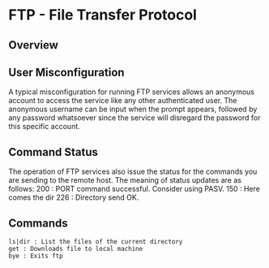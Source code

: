 # FTP - File Transfer Protocol

## Overview

## User Misconfiguration

A typical misconfiguration for running FTP services allows an anonymous account to access the service like any other authenticated user. The anonymous username can be input when the prompt appears, followed by any password whatsoever since the service will disregard the password for this specific account.

## Command Status

The operation of FTP services also issue the status for the commands you
are sending to the remote host. The meaning of status updates are as follows:
	200 : PORT command successful. Consider using PASV.
	150 : Here comes the dir
	226 : Directory send OK.

## Commands
	ls|dir : List the files of the current directory
	get : Downloads file to local machine
	bye : Exits ftp

